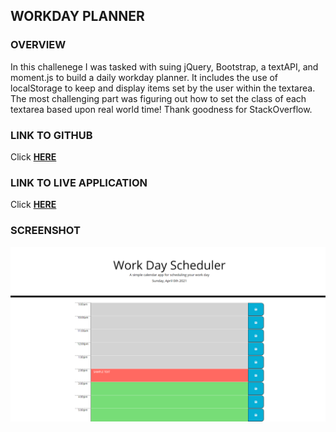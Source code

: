 ## WORKDAY PLANNER

### OVERVIEW
In this challenege I was tasked with suing jQuery, Bootstrap, a textAPI, and moment.js to build a daily workday planner. It includes the use of localStorage to keep and display items set by the user within the textarea. The most challenging part was figuring out how to set the class of each textarea based upon real world time! Thank goodness for StackOverflow.

### LINK TO GITHUB
Click **[HERE](https://github.com/adamlsn/workday)**

### LINK TO LIVE APPLICATION
Click **[HERE](https://adamlsn.github.io/workday/)**

### SCREENSHOT
![screenshot](./assets/screenshots/screenshot.png)